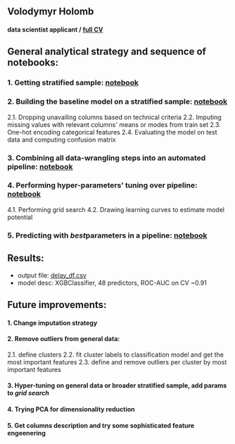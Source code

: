 ## Volodymyr Holomb
#### data scientist applicant / [full CV](https://github.com/woldemarg/ds_tests)



## General analytical strategy and sequence of notebooks:
### 1. Getting stratified sample: [notebook](https://github.com/woldemarg/ds_tests/blob/master/machine_learning/company_3/task_solution/scripts/notebooks/get_sample.ipynb)
### 2. Building the baseline model on a stratified sample: [notebook](https://github.com/woldemarg/ds_tests/blob/master/machine_learning/company_3/task_solution/scripts/notebooks/sample_model.ipynb)
2.1. Dropping unavailing columns based on technical criteria
2.2. Imputing missing values with relevant columns' means or modes from train set
2.3. One-hot encoding categorical features
2.4. Evaluating the model on test data and computing confusion matrix
### 3. Combining all data-wrangling steps into an automated pipeline: [notebook](https://github.com/woldemarg/ds_tests/blob/master/machine_learning/company_3/task_solution/scripts/notebooks/model_pipeline.ipynb)
### 4. Performing hyper-parameters' tuning over pipeline: [notebook](https://github.com/woldemarg/ds_tests/blob/master/machine_learning/company_3/task_solution/scripts/notebooks/pipeline_tuning.ipynb)
4.1. Performing grid search
4.2. Drawing learning curves to estimate model potential
### 5. Predicting with *best*parameters in a pipeline: [notebook](https://github.com/woldemarg/ds_tests/blob/master/machine_learning/company_3/task_solution/scripts/notebooks/pipeline_predict.ipynb)

## Results:
* output file:  [delay_df.csv](https://github.com/woldemarg/ds_tests/raw/master/machine_learning/company_3/task_solution/results/delay_df.csv)
* model desc:   XGBClassifier, 48 predictors, ROC-AUC on CV ~0.91

## Future improvements:
#### 1. Change imputation strategy
#### 2. Remove outliers from general data:
2.1. define clusters
2.2. fit cluster labels to classification model and get the most important features
2.3. define and remove outliers per cluster by most important features
#### 3. Hyper-tuning on general data or broader stratified sample, add params to *grid search*
#### 4. Trying PCA for dimensionality reduction
#### 5. Get columns description and try some sophisticated feature engeenering
